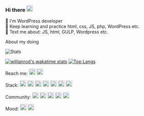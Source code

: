 ### Hi there <img src="https://raw.githubusercontent.com/MartinHeinz/MartinHeinz/master/wave.gif" height="20">

🔭 I'm WordPress developer<br />
🌱 Keep learning and practice html, css, JS, php, WordPress etc.<br />
💬 Text me about: JS, html, GULP, Wordpress etc.<br />

About my doing

![Stats](https://github-readme-stats.vercel.app/api?username=luminousnow&show_icons=true&hide_title=true)

[![willianrod's wakatime stats](https://github-readme-stats.vercel.app/api/wakatime?username=luminousnow&layout=compact&langs_count=6&range=last_7_days&custom_title=Weekly%20stats)](https://github.com/anuraghazra/github-readme-stats) [![Top Langs](https://github-readme-stats.vercel.app/api/top-langs/?username=luminousnow&layout=compact&langs_count=6&card_width=445)](https://github.com/anuraghazra/github-readme-stats)

Reach me: [<img src="https://img.shields.io/badge/LinkedIn-0077B5?style=for-the-badge&logo=linkedin&logoColor=white" alt="github stats" height="20" />](https://www.linkedin.com/in/denis-kravchuk/) [<img src="https://img.shields.io/badge/Facebook-1877F2?style=for-the-badge&logo=facebook&logoColor=white" alt="github stats" height="20" />](https://www.facebook.com/denis.kravchuk.ua)

Stack: <img src="https://img.shields.io/badge/HTML5-E34F26?style=for-the-badge&logo=html5&logoColor=white" alt="github stats" height="20" /> <img src="https://img.shields.io/badge/CSS3-1572B6?style=for-the-badge&logo=css3&logoColor=white" alt="github stats" height="20" /> <img src="https://img.shields.io/badge/Sass-CC6699?style=for-the-badge&logo=sass&logoColor=whit" alt="github stats" height="20" /> <img src="https://img.shields.io/badge/JavaScript-F7DF1E?style=for-the-badge&logo=javascript&logoColor=black" alt="github stats" height="20" /> <img src="https://img.shields.io/badge/Windows-0078D6?style=for-the-badge&logo=windows&logoColor=white" alt="github stats" height="20" /> <img src="https://img.shields.io/badge/Ubuntu-E95420?style=for-the-badge&logo=ubuntu&logoColor=white" alt="github stats" height="20" /> <img src="https://img.shields.io/badge/PHP-777BB4?style=for-the-badge&logo=php&logoColor=white" alt="github stats" height="20" /> 

Community: <img src="https://aleen42.github.io/badges/src/stackoverflow.svg" alt="github stats" height="20" /> <img src="https://img.shields.io/badge/Medium-12100E?style=for-the-badge&logo=medium&logoColor=white" alt="github stats" height="20" /> <img src="https://img.shields.io/badge/Slack-4A154B?style=for-the-badge&logo=slack&logoColor=white" alt="github stats" height="20" /> <img src="https://img.shields.io/badge/Discord-7289DA?style=for-the-badge&logo=discord&logoColor=white" alt="github stats" height="20" /> <img src="https://img.shields.io/badge/Zoom-2D8CFF?style=for-the-badge&logo=zoom&logoColor=white" alt="github stats" height="20" /> 

Mood: <img src="https://img.shields.io/badge/YouTube_Music-FF0000?style=for-the-badge&logo=youtube-music&logoColor=white" alt="github stats" height="20" /> <img src="https://img.shields.io/badge/Deezer-FEAA2D?style=for-the-badge&logo=deezer&logoColor=white" alt="github stats" height="20" />

